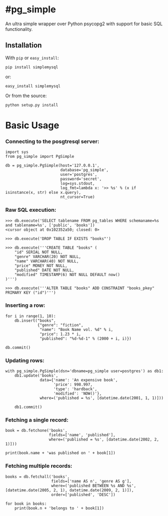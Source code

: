 #pg_simple
=========

An ultra simple wrapper over Python psycopg2 with support for basic SQL functionality.

## Installation

With `pip` or `easy_install`:

```pip install simplemysql```

or:

```easy_install simplemysql```

Or from the source:

```python setup.py install```

# Basic Usage

### Connecting to the posgtresql server:

```
import sys
from pg_simple import PgSimple

db = pg_simple.PgSimple(host='127.0.0.1',
                        database='pg_simple',
                        user='postgres',
                        password='secret',
                        log=sys.stdout,
                        log_fmt=lambda x: '>> %s' % (x if isinstance(x, str) else x.query),
                        nt_cursor=True)
```

### Raw SQL execution:

```
>>> db.execute('SELECT tablename FROM pg_tables WHERE schemaname=%s and tablename=%s', ['public', 'books'])
<cursor object at 0x102352a50; closed: 0>

>>> db.execute('DROP TABLE IF EXISTS "books"')

>>> db.execute('''CREATE TABLE "books" (
	"id" SERIAL NOT NULL,
	"genre" VARCHAR(20) NOT NULL,
	"name" VARCHAR(40) NOT NULL,
	"price" MONEY NOT NULL,
	"published" DATE NOT NULL,
	"modified" TIMESTAMP(6) NOT NULL DEFAULT now()
)''')

>>> db.execute('''ALTER TABLE "books" ADD CONSTRAINT "books_pkey" PRIMARY KEY ("id")''')
```

### Inserting a row:

```
for i in range(1, 10):
    db.insert("books",
              {"genre": "fiction",
               "name": "Book Name vol. %d" % i,
               "price": 1.23 * i,
               "published": "%d-%d-1" % (2000 + i, i)})

db.commit()
```

### Updating rows:

```
with pg_simple.PgSimple(dsn='dbname=pg_simple user=postgres') as db1:
    db1.update('books',
               data={'name': 'An expensive book',
                     'price': 998.997,
                     'type': 'hardback',
                     'modified': 'NOW()'},
               where=('published = %s', [datetime.date(2001, 1, 1)]))
               
    db1.commit()
```


### Fetching a single record:

```
book = db.fetchone('books', 
                   fields=['name', 'published'], 
                   where=('published = %s', [datetime.date(2002, 2, 1)]))
                   
print(book.name + 'was published on ' + book[1])
```

### Fetching multiple records:

```
books = db.fetchall('books',
                    fields=['name AS n', 'genre AS g'],
                    where=('published BETWEEN %s AND %s', [datetime.date(2005, 2, 1), datetime.date(2009, 2, 1)]),
                    order=['published', 'DESC'])

for book in books:
    print(book.n + 'belongs to ' + book[1])
```

